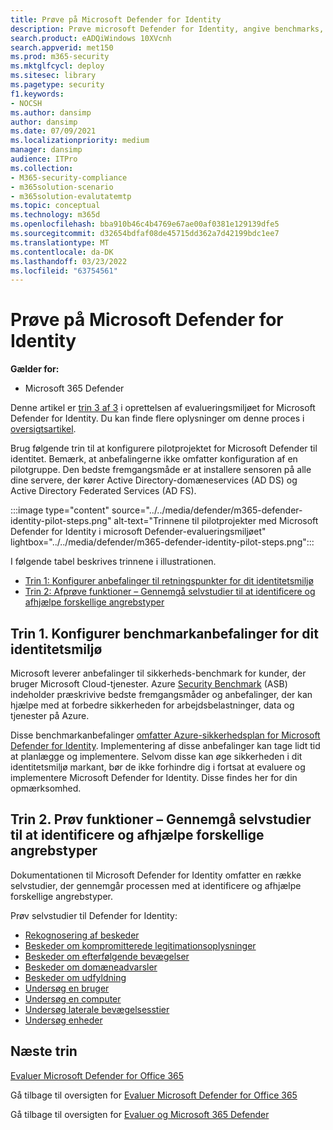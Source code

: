 ```yaml
---
title: Prøve på Microsoft Defender for Identity
description: Prøve microsoft Defender for Identity, angive benchmarks, tage selvstudier til rekognosering, kompromitterede legitimationsoplysninger, lateral bevægelse, domæneadvarsler og udfyldningsbeskeder blandt andre.
search.product: eADQiWindows 10XVcnh
search.appverid: met150
ms.prod: m365-security
ms.mktglfcycl: deploy
ms.sitesec: library
ms.pagetype: security
f1.keywords:
- NOCSH
ms.author: dansimp
author: dansimp
ms.date: 07/09/2021
ms.localizationpriority: medium
manager: dansimp
audience: ITPro
ms.collection:
- M365-security-compliance
- m365solution-scenario
- m365solution-evalutatemtp
ms.topic: conceptual
ms.technology: m365d
ms.openlocfilehash: bba910b46c4b4769e67ae00af0381e129139dfe5
ms.sourcegitcommit: d32654bdfaf08de45715dd362a7d42199bdc1ee7
ms.translationtype: MT
ms.contentlocale: da-DK
ms.lasthandoff: 03/23/2022
ms.locfileid: "63754561"
---
```

# <a name="pilot-microsoft-defender-for-identity"></a>Prøve på Microsoft Defender for Identity


**Gælder for:**
- Microsoft 365 Defender

Denne artikel er [trin 3 af 3](eval-defender-identity-overview.md) i oprettelsen af evalueringsmiljøet for Microsoft Defender for Identity. Du kan finde flere oplysninger om denne proces i [oversigtsartikel](eval-defender-identity-overview.md).

Brug følgende trin til at konfigurere pilotprojektet for Microsoft Defender til identitet. Bemærk, at anbefalingerne ikke omfatter konfiguration af en pilotgruppe. Den bedste fremgangsmåde er at installere sensoren på alle dine servere, der kører Active Directory-domæneservices (AD DS) og Active Directory Federated Services (AD FS).

:::image type="content" source="../../media/defender/m365-defender-identity-pilot-steps.png" alt-text="Trinnene til pilotprojekter med Microsoft Defender for Identity i microsoft Defender-evalueringsmiljøet" lightbox="../../media/defender/m365-defender-identity-pilot-steps.png":::

I følgende tabel beskrives trinnene i illustrationen.

- [Trin 1: Konfigurer anbefalinger til retningspunkter for dit identitetsmiljø](#step-1-configure-benchmark-recommendations-for-your-identity-environment)
- [Trin 2: Afprøve funktioner – Gennemgå selvstudier til at identificere og afhjælpe forskellige angrebstyper ](#step-2-try-out-capabilities--walk-through-tutorials-for-identifying-and-remediating-different-attack-types)

## <a name="step-1-configure-benchmark-recommendations-for-your-identity-environment"></a>Trin 1. Konfigurer benchmarkanbefalinger for dit identitetsmiljø

Microsoft leverer anbefalinger til sikkerheds-benchmark for kunder, der bruger Microsoft Cloud-tjenester. Azure [Security Benchmark](/security/benchmark/azure/overview) (ASB) indeholder præskrivive bedste fremgangsmåder og anbefalinger, der kan hjælpe med at forbedre sikkerheden for arbejdsbelastninger, data og tjenester på Azure.

Disse benchmarkanbefalinger [omfatter Azure-sikkerhedsplan for Microsoft Defender for Identity](/security/benchmark/azure/baselines/defender-for-identity-security-baseline). Implementering af disse anbefalinger kan tage lidt tid at planlægge og implementere. Selvom disse kan øge sikkerheden i dit identitetsmiljø markant, bør de ikke forhindre dig i fortsat at evaluere og implementere Microsoft Defender for Identity. Disse findes her for din opmærksomhed.

## <a name="step-2-try-out-capabilities--walk-through-tutorials-for-identifying-and-remediating-different-attack-types"></a>Trin 2. Prøv funktioner – Gennemgå selvstudier til at identificere og afhjælpe forskellige angrebstyper

Dokumentationen til Microsoft Defender for Identity omfatter en række selvstudier, der gennemgår processen med at identificere og afhjælpe forskellige angrebstyper.

Prøv selvstudier til Defender for Identity:
- [Rekognosering af beskeder](/defender-for-identity/reconnaissance-alerts)
- [Beskeder om kompromitterede legitimationsoplysninger](/defender-for-identity/compromised-credentials-alerts)
- [Beskeder om efterfølgende bevægelser](/defender-for-identity/lateral-movement-alerts)
- [Beskeder om domæneadvarsler](/defender-for-identity/domain-dominance-alerts)
- [Beskeder om udfyldning](/defender-for-identity/exfiltration-alerts)
- [Undersøg en bruger](/defender-for-identity/investigate-a-user)
- [Undersøg en computer](/defender-for-identity/investigate-a-computer)
- [Undersøg laterale bevægelsesstier](/defender-for-identity/investigate-lateral-movement-path)
- [Undersøg enheder](/defender-for-identity/investigate-entity)

## <a name="next-steps"></a>Næste trin

[Evaluer Microsoft Defender for Office 365](eval-defender-office-365-overview.md)

Gå tilbage til oversigten for [Evaluer Microsoft Defender for Office 365](eval-defender-office-365-overview.md)

Gå tilbage til oversigten for [Evaluer og Microsoft 365 Defender](eval-overview.md)